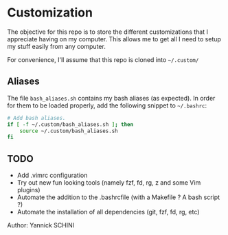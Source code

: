 # Customization

The objective for this repo is to store the different customizations that I appreciate having on my computer.
This allows me to get all I need to setup my stuff easily from any computer.

For convenience, I'll assume that this repo is cloned into `~/.custom/`

## Aliases

The file `bash_aliases.sh` contains my bash aliases (as expected).
In order for them to be loaded properly, add the following snippet to `~/.bashrc`:

```bash
# Add bash aliases.
if [ -f ~/.custom/bash_aliases.sh ]; then
    source ~/.custom/bash_aliases.sh
fi
```

## TODO

*  Add .vimrc configuration
*  Try out new fun looking tools (namely fzf, fd, rg, z and some Vim plugins)
*  Automate the addition to the .bashrcfile (with a Makefile ? A bash script ?)
*  Automate the installation of all dependencies (git, fzf, fd, rg, etc)

Author: Yannick SCHINI

